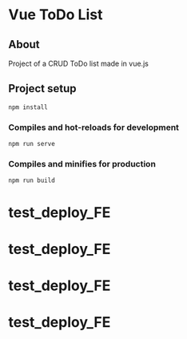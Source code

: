# Vue ToDo List

## About
Project of a CRUD ToDo list made in vue.js

## Project setup
```
npm install
```

### Compiles and hot-reloads for development
```
npm run serve
```

### Compiles and minifies for production
```
npm run build
```
# test_deploy_FE
# test_deploy_FE
# test_deploy_FE
# test_deploy_FE
